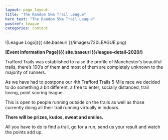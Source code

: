 ```yaml
---
layout: page_layout
title: "The Random 5km Trail League"
hero_text: "The Random 5km Trail League"
postref: league
categories: content
---
```


![League Logo]({{ site.baseurl }}/images/720LEAGUE.png)

**[Event Information Page]({{ site.baseurl }}/league-detail-2020/)**

Trafford Trails was established to raise the profile of Manchester’s beautiful trails, there’s 100’s of them and most of them are completely unknown to the majority of runners.

As we have had to postpone our 4th Trafford Trails 5 Mile race we decided to do something a bit different, a free to enter, socially distanced, trail loving, point scoring league. 

This is open to people running outside on the trails as well as those currently doing all their trail running virtually ie indoors. 

**There will be prizes, kudos, sweat and smiles.**

All you have to do is find a trail, go for a run, send us your result and watch the points add up.

